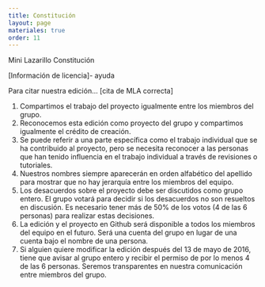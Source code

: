 ```yaml
---
title: Constitución
layout: page
materiales: true
order: 11
---
```


Mini Lazarillo Constitución

[Información de licencia]- ayuda

Para citar nuestra edición… [cita de MLA correcta]

1. Compartimos el trabajo del proyecto igualmente entre los miembros del grupo.
2. Reconocemos esta edición como proyecto del grupo y compartimos igualmente el crédito de creación.
3. Se puede referir a una parte específica como el trabajo individual que se ha contribuido al proyecto, pero se necesita reconocer a las personas que han tenido influencia en el trabajo individual a través de revisiones o tutoriales.
4. Nuestros nombres siempre aparecerán en orden alfabético del apellido para mostrar que no hay jerarquía entre los miembros del equipo.
5. Los desacuerdos sobre el proyecto debe ser discutidos como grupo entero. El grupo votará para decidir si los desacuerdos no son resueltos en discusión. Es necesario tener más de 50% de los votos (4 de las 6 personas) para realizar estas decisiones.
6. La edición y el proyecto en Github será disponible a todos los miembros del equipo en el futuro. Será una cuenta del grupo en lugar de una cuenta bajo el nombre de una persona.
7. Si alguien quiere modificar la edición después del 13 de mayo de 2016, tiene que avisar al grupo entero y recibir el permiso de por lo menos 4 de las 6 personas.
Seremos transparentes en nuestra comunicación entre miembros del grupo.

